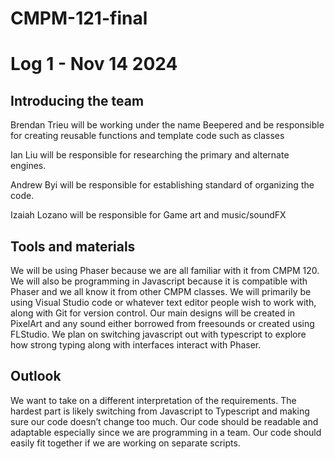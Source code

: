# CMPM-121-final

# Log 1 - Nov 14 2024
## Introducing the team
Brendan Trieu will be working under the name Beepered and be responsible for creating reusable functions and template code such as classes

Ian Liu will be responsible for researching the primary and alternate engines. 

Andrew Byi will be responsible for establishing standard of organizing the code. 

Izaiah Lozano will be responsible for Game art and music/soundFX

## Tools and materials
We will be using Phaser because we are all familiar with it from CMPM 120. We will also be programming in Javascript because it is compatible with Phaser and we all know it from other CMPM classes. We will primarily be using Visual Studio code or whatever text editor people wish to work with, along with Git for version control. Our main designs will be created in PixelArt and any sound either borrowed from freesounds or created using FLStudio. We plan on switching javascript out with typescript to explore how strong typing along with interfaces interact with Phaser. 


## Outlook
We want to take on a different interpretation of the requirements. The hardest part is likely switching from Javascript to Typescript and making sure our code doesn’t change too much. Our code should be readable and adaptable especially since we are programming in a team. Our code should easily fit together if we are working on separate scripts.

